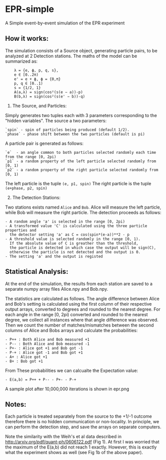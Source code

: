EPR-simple
==========

A Simple event-by-event simulation of the EPR experiment

How it works:
------------
The simulation consists of a Source object, generating particle pairs, to be analyzed at 2 Detection stations. The maths of the model can be summarized as:  

        λ = {e, ϕ, p, q, s},
        e ∈ [0..2π)
        e' = e + ϕ, ϕ = {0,π}
        p, q ∈ [0..1)
        s = {1/2, 1}
        A(a,λ) = sign(cos²(s(e − a))-p)
        B(b,λ) = sign(cos²(s(e' − b))-q)


1) The Source, and Particles:

Simply generates two tuples each with 3 parameters corresponding to the "hidden variables".
The source a two parameters:  

    `spin` - spin of particles being produced (default 1/2).
    `phase` - phase shift between the two particles (default is pi) 

A particle pair is generated as follows:  

    `e`  - an angle common to both particles selected randomly each time from the range [0, 2pi)
    `p1` - a random property of the left particle selected randomly from [0, 1)
    `p2` - a random property of the right particle selected randomly from [0, 1)  

The left particle is the tuple `(e, p1, spin)`
The right particle is the tuple `(e+phase, p2, spin)`

2) The Detection Stations:  

Two stations exists named `Alice` and `Bob`. Alice will measure the left particle, while Bob will measure the right particle.
The detection proceeds as follows:  

    - A random angle 'a' is selected in the range [0, 2pi)
    - A transformed value 'C' is calculated using the three particle properties and 
      the detector setting 'a' as C = cos(spin*(e-a))**2 - p
    - A threshold value is selected randomly in the range [0, 1). 
      If the absolute value of C is greather than the threshold, 
      the particle is detected in which case the output will be sign(C), 
      otherwise the particle is not detected and the output is 0.
    - The setting 'a' and the output is registed

Statistical Analysis:
--------------------    
At the end of the simulation, the results from each station are saved to a separate numpy array files Alice.npy and Bob.npy. 

The statistics are calculated as follows. The angle difference between Alice and Bob's setting is calculated using the first column of their respective output arrays, converted to degrees and rounded to the nearest degree. For each angle in the range [0, 2pi) converted and rounded to the nearest degree, we collect all instances where that angle difference was observed. Then we count the number of matches/mismatches between the second columns of Alice and Bobs arrays and calculate the probabilities:  

    - P++ : Both Alice and Bob measured +1
    - P-- : Both Alice and Bob measured -1
    - P+- : Alice got +1 and Bob got -1
    - P-+ : Alice got -1 and Bob got +1
    - A+ : Alice got +1
    - B+ : Bob got +1

From These probabilities we can calcualte the Expectation value:  
    
    - E(a,b) = P++ + P-- - P+- - P-+  
    
A sample plot after 10,000,000 iterations is shown in epr.png

Notes:
-----
Each particle is treated separately from the source to the +1/-1 outcome therefore there is no hidden communication or non-locality. In principle, we can perform the detection step, and save the arrays on separate computers.

Note the similarity with the Weih's et al data described in http://arxiv.org/pdf/quant-ph/0606122.pdf (Fig 1). At first I was worried that the maximum of the E(a,b) did not reach 1 exactly. However, this is exactly what the experiment shows as well (see Fig 1b of the above paper).


